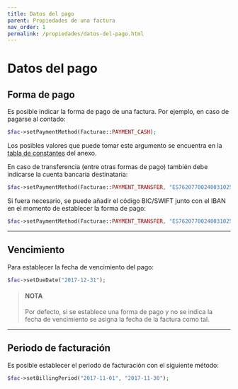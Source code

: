 ```yaml
---
title: Datos del pago
parent: Propiedades de una factura
nav_order: 1
permalink: /propiedades/datos-del-pago.html
---
```


# Datos del pago

## Forma de pago
Es posible indicar la forma de pago de una factura. Por ejemplo, en caso de pagarse al contado:
```php
$fac->setPaymentMethod(Facturae::PAYMENT_CASH);
```

Los posibles valores que puede tomar este argumento se encuentra en la [tabla de constantes](../anexos/constantes.html#formas-de-pago) del anexo.

En caso de transferencia (entre otras formas de pago) también debe indicarse la cuenta bancaria destinataria:
```php
$fac->setPaymentMethod(Facturae::PAYMENT_TRANSFER, "ES7620770024003102575766");
```

Si fuera necesario, se puede añadir el código BIC/SWIFT junto con el IBAN en el momento de establecer la forma de pago:
```php
$fac->setPaymentMethod(Facturae::PAYMENT_TRANSFER, "ES7620770024003102575766", "CAHMESMM");
```

---

## Vencimiento
Para establecer la fecha de vencimiento del pago:
```php
$fac->setDueDate("2017-12-31");
```

> #### NOTA
> Por defecto, si se establece una forma de pago y no se indica la fecha de vencimiento se asigna la fecha de la factura como tal.

---

## Periodo de facturación
Es posible establecer el periodo de facturación con el siguiente método:
```php
$fac->setBillingPeriod("2017-11-01", "2017-11-30");
```
